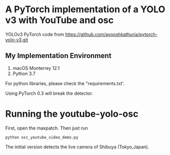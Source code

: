 # A PyTorch implementation of a YOLO v3 with YouTube and osc

YOLOv3 PyTorch code from https://github.com/ayooshkathuria/pytorch-yolo-v3.git

## My Implementation Environment
1. macOS Monterrey 12.1
2. Python 3.7

For python libraries, please check the "requirements.txt'.

Using PyTorch 0.3 will break the detector.

# Running the youtube-yolo-osc

First, open the maxpatch. Then just run
```
python osc_youtube_video_demo.py
```

The initial version detects the live camera of Shibuya (Tokyo,Japan).